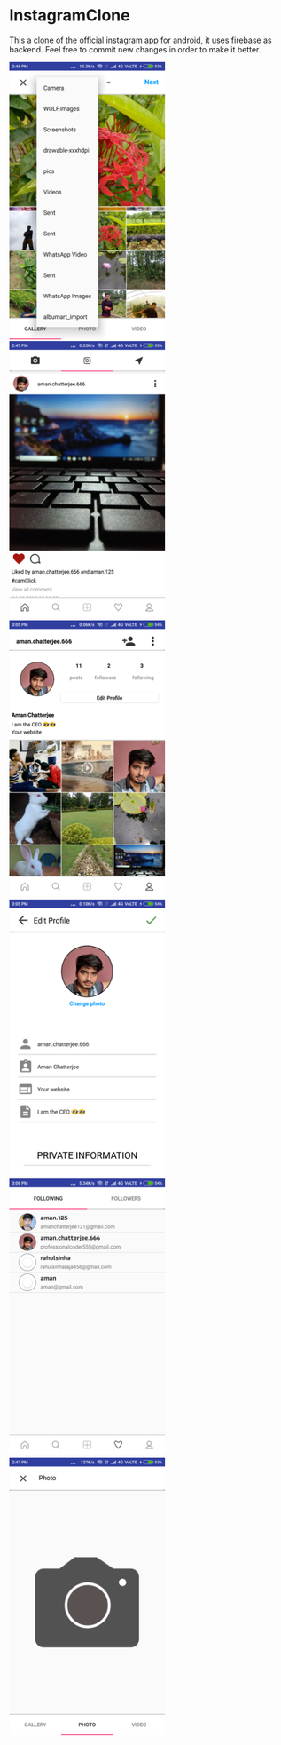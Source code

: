 # InstagramClone
This a clone of the official instagram app for android, it uses firebase as backend.
Feel free to commit new changes in order to make it better.

<div class="column">
<img src="Screenshots/Screenshot_2018-08-24-14-46-53-387_com.dannproductions.instaclone.png" height="500">
<img src="Screenshots/Screenshot_2018-08-24-14-47-03-380_com.dannproductions.instaclone.png" height="500">
<img src="Screenshots/Screenshot_2018-08-24-15-05-39-566_com.dannproductions.instaclone.png" height="500">
<img src="Screenshots/Screenshot_2018-08-24-15-05-51-276_com.dannproductions.instaclone.png" height="500">
<img src="Screenshots/Screenshot_2018-08-24-15-06-49-935_com.dannproductions.instaclone.png" height="500">
<img src="Screenshots/Screenshot_2018-08-24-14-47-33-586_com.dannproductions.instaclone.png" height="500">
  </div>

